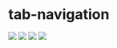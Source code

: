 # tab-navigation
<img src="https://s8.uupload.ir/files/screenshot_from_2023-05-14_15-26-04_uc7c.png">
<img src="https://s8.uupload.ir/files/screenshot_from_2023-05-14_15-26-11_fnk2.png">
<img src="https://s8.uupload.ir/files/screenshot_from_2023-05-14_15-26-24_3nii.png">
<img src="https://s8.uupload.ir/files/screenshot_from_2023-05-14_15-26-30_du9i.png">
